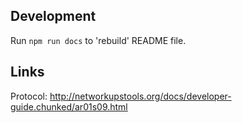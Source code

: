 
## Development

Run `npm run docs` to 'rebuild' README file.

## Links

Protocol: http://networkupstools.org/docs/developer-guide.chunked/ar01s09.html

